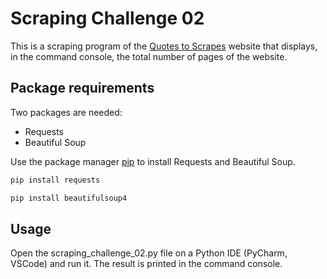 # Scraping Challenge 02

This is a scraping program of the [Quotes to Scrapes](https://quotes.toscrape.com/) website that displays, in the command console, the total number of pages of the website.

## Package requirements

Two packages are needed:
- Requests
- Beautiful Soup

Use the package manager [pip](https://pip.pypa.io/en/stable/) to install Requests and Beautiful Soup.

```bash
pip install requests
```

```bash
pip install beautifulsoup4
```

## Usage

Open the scraping_challenge_02.py file on a Python IDE (PyCharm, VSCode) and run it. The result is printed in the command console.